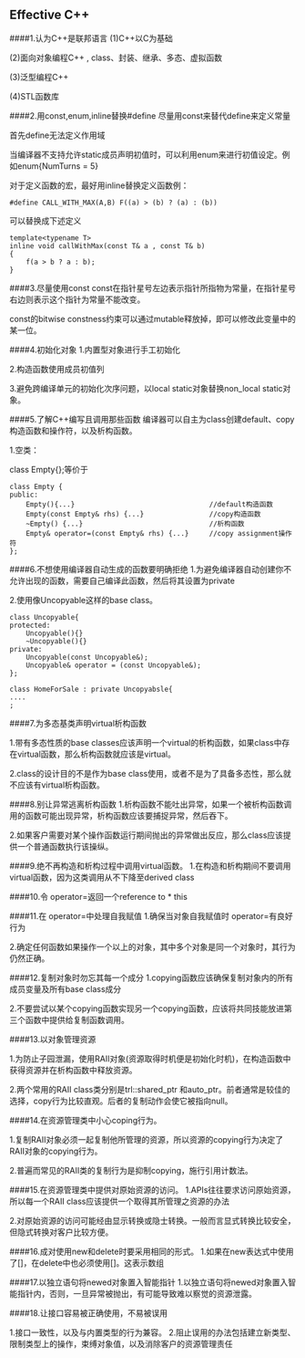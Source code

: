 ## Effective C++
####1.认为C++是联邦语言
(1)C++以C为基础 

(2)面向对象编程C++ , class、封装、继承、多态、虚拟函数 

(3)泛型编程C++ 

(4)STL函数库

####2.用const,enum,inline替换#define
尽量用const来替代define来定义常量

首先define无法定义作用域

当编译器不支持允许static成员声明初值时，可以利用enum来进行初值设定。例如enum{NumTurns = 5}

对于定义函数的宏，最好用inline替换定义函数例：

    #define CALL_WITH_MAX(A,B) F((a) > (b) ? (a) : (b))
可以替换成下述定义

    template<typename T>
    inline void callWithMax(const T& a , const T& b) 
    {
        f(a > b ? a : b);
    }

####3.尽量使用const
const在指针星号左边表示指针所指物为常量，在指针星号右边则表示这个指针为常量不能改变。

const的bitwise constness约束可以通过mutable释放掉，即可以修改此变量中的某一位。

####4.初始化对象
1.内置型对象进行手工初始化

2.构造函数使用成员初值列

3.避免跨编译单元的初始化次序问题，以local static对象替换non_local static对象。

####5.了解C++编写且调用那些函数
编译器可以自主为class创建default、copy构造函数和操作符，以及析构函数。

1.空类：

class Empty{};等价于

    class Empty {
    public:
        Empty(){...}                                 //default构造函数
        Empty(const Empty& rhs) {...}                //copy构造函数
        ~Empty() {...}                               //析构函数
        Empty& operator=(const Empty& rhs) {...}     //copy assignment操作符
    };

####6.不想使用编译器自动生成的函数要明确拒绝
1.为避免编译器自动创建你不允许出现的函数，需要自己编译此函数，然后将其设置为private

2.使用像Uncopyable这样的base class。

    class Uncopyable{
    protected:
        Uncopyable(){}
        ~Uncopyable(){}
    private:
        Uncopyable(const Uncopyable&);
        Uncopyable& operator = (const Uncopyable&);
    };

    class HomeForSale : private Uncopyabsle{
    ....
    ;

####7.为多态基类声明virtual析构函数

1.带有多态性质的base classes应该声明一个virtual的析构函数，如果class中存在virtual函数，那么析构函数就应该是virtual。

2.class的设计目的不是作为base class使用，或者不是为了具备多态性，那么就不应该有virtual析构函数。

####8.别让异常逃离析构函数
1.析构函数不能吐出异常，如果一个被析构函数调用的函数可能出现异常，析构函数应该要捕捉异常，然后吞下。

2.如果客户需要对某个操作函数运行期间抛出的异常做出反应，那么class应该提供一个普通函数执行该操纵。

####9.绝不再构造和析构过程中调用virtual函数。
1.在构造和析构期间不要调用virtual函数，因为这类调用从不下降至derived class

####10.令 operator=返回一个reference to * this


####11.在 operator=中处理自我赋值
1.确保当对象自我赋值时 operator=有良好行为

2.确定任何函数如果操作一个以上的对象，其中多个对象是同一个对象时，其行为仍然正确。

####12.复制对象时勿忘其每一个成分
1.copying函数应该确保复制对象内的所有成员变量及所有base class成分

2.不要尝试以某个copying函数实现另一个copying函数，应该将共同技能放进第三个函数中提供给复制函数调用。

####13.以对象管理资源

1.为防止子园泄漏，使用RAII对象(资源取得时机便是初始化时机)，在构造函数中获得资源并在析构函数中释放资源。

2.两个常用的RAII class类分别是trl::shared_ptr 和auto_ptr。前者通常是较佳的选择，copy行为比较直观。后者的复制动作会使它被指向null。

####14.在资源管理类中小心coping行为。

1.复制RAII对象必须一起复制他所管理的资源，所以资源的copying行为决定了RAII对象的copying行为。

2.普遍而常见的RAII类的复制行为是抑制copying，施行引用计数法。

####15.在资源管理类中提供对原始资源的访问。
1.APIs往往要求访问原始资源，所以每一个RAII class应该提供一个取得其所管理之资源的办法

2.对原始资源的访问可能经由显示转换或隐士转换。一般而言显式转换比较安全，但隐式转换对客户比较方便。

####16.成对使用new和delete时要采用相同的形式。
1.如果在new表达式中使用了[]，在delete中也必须使用[]。这表示数组

####17.以独立语句将newed对象置入智能指针
1.以独立语句将newed对象置入智能指针内，否则，一旦异常被抛出，有可能导致难以察觉的资源泄露。

####18.让接口容易被正确使用，不易被误用

1.接口一致性，以及与内置类型的行为兼容。
2.阻止误用的办法包括建立新类型、限制类型上的操作，束缚对象值，以及消除客户的资源管理责任